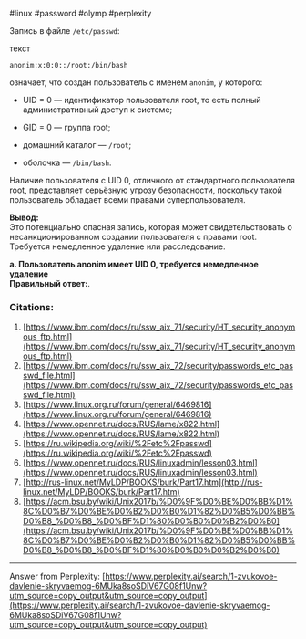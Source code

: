 #linux #password #olymp #perplexity

Запись в файле `/etc/passwd`:

текст

`anonim:x:0:0::/root:/bin/bash`

означает, что создан пользователь с именем `anonim`, у которого:

- UID = 0 — идентификатор пользователя root, то есть полный административный доступ к системе;
    
- GID = 0 — группа root;
    
- домашний каталог — `/root`;
    
- оболочка — `/bin/bash`.
    

Наличие пользователя с UID 0, отличного от стандартного пользователя root, представляет серьёзную угрозу безопасности, поскольку такой пользователь обладает всеми правами суперпользователя.

**Вывод:**  
Это потенциально опасная запись, которая может свидетельствовать о несанкционированном создании пользователя с правами root. Требуется немедленное удаление или расследование.

**a. Пользователь anonim имеет UID 0, требуется немедленное удаление**  
**Правильный ответ:**.

### Citations:

1. [https://www.ibm.com/docs/ru/ssw_aix_71/security/HT_security_anonymous_ftp.html](https://www.ibm.com/docs/ru/ssw_aix_71/security/HT_security_anonymous_ftp.html)
2. [https://www.ibm.com/docs/ru/ssw_aix_72/security/passwords_etc_passwd_file.html](https://www.ibm.com/docs/ru/ssw_aix_72/security/passwords_etc_passwd_file.html)
3. [https://www.linux.org.ru/forum/general/6469816](https://www.linux.org.ru/forum/general/6469816)
4. [https://www.opennet.ru/docs/RUS/lame/x822.html](https://www.opennet.ru/docs/RUS/lame/x822.html)
5. [https://ru.wikipedia.org/wiki/%2Fetc%2Fpasswd](https://ru.wikipedia.org/wiki/%2Fetc%2Fpasswd)
6. [https://www.opennet.ru/docs/RUS/linuxadmin/lesson03.html](https://www.opennet.ru/docs/RUS/linuxadmin/lesson03.html)
7. [http://rus-linux.net/MyLDP/BOOKS/burk/Part17.htm](http://rus-linux.net/MyLDP/BOOKS/burk/Part17.htm)
8. [https://acm.bsu.by/wiki/Unix2017b/%D0%9F%D0%BE%D0%BB%D1%8C%D0%B7%D0%BE%D0%B2%D0%B0%D1%82%D0%B5%D0%BB%D0%B8_%D0%B8_%D0%BF%D1%80%D0%B0%D0%B2%D0%B0](https://acm.bsu.by/wiki/Unix2017b/%D0%9F%D0%BE%D0%BB%D1%8C%D0%B7%D0%BE%D0%B2%D0%B0%D1%82%D0%B5%D0%BB%D0%B8_%D0%B8_%D0%BF%D1%80%D0%B0%D0%B2%D0%B0)

---

Answer from Perplexity: [https://www.perplexity.ai/search/1-zvukovoe-davlenie-skryvaemog-6MUka8soSDiV67G08f1Unw?utm_source=copy_output&utm_source=copy_output](https://www.perplexity.ai/search/1-zvukovoe-davlenie-skryvaemog-6MUka8soSDiV67G08f1Unw?utm_source=copy_output&utm_source=copy_output)